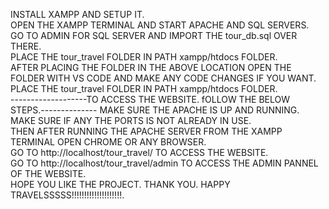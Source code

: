 INSTALL XAMPP  AND SETUP IT.<br>
OPEN THE XAMPP TERMINAL AND START APACHE AND SQL SERVERS. <br>
GO TO ADMIN FOR SQL SERVER AND IMPORT THE tour_db.sql OVER THERE. <br>
PLACE THE tour_travel FOLDER IN PATH xampp/htdocs FOLDER.<br>
AFTER PLACING THE FOLDER IN THE ABOVE LOCATION OPEN THE FOLDER WITH VS CODE AND MAKE ANY CODE CHANGES IF YOU WANT.
PLACE THE tour_travel FOLDER IN PATH xampp/htdocs FOLDER.<br>
-------------------TO ACCESS THE WEBSITE. fOLLOW THE BELOW STEPS.--------------
MAKE SURE THE APACHE IS UP AND RUNNING.<br>
MAKE SURE IF ANY THE PORTS IS NOT ALREADY IN USE.<br>
THEN AFTER RUNNING THE APACHE SERVER FROM THE XAMPP TERMINAL OPEN CHROME OR ANY BROWSER.<br>
GO TO http://localhost/tour_travel/ TO ACCESS THE WEBSITE.<br>
GO TO http://localhost/tour_travel/admin TO ACCESS THE ADMIN PANNEL OF THE WEBSITE.<br>
HOPE YOU LIKE THE PROJECT. THANK YOU. HAPPY TRAVELSSSSS!!!!!!!!!!!!!!!!!!!!.
